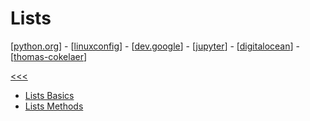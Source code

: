 
Lists
======

[[python.org](https://docs.python.org/3/tutorial/introduction.html#lists)] -
[[linuxconfig](https://linuxconfig.org/python-list-methods)] -
[[dev.google](https://developers.google.com/edu/python/lists)] -
[[jupyter](https://nbviewer.jupyter.org/github/jmportilla/Complete-Python-Bootcamp/blob/master/Lists.ipynb)] -
[[digitalocean](https://www.digitalocean.com/community/tutorials/understanding-lists-in-python-3)] -
[[thomas-cokelaer](http://thomas-cokelaer.info/tutorials/python/lists.html)]

[<<<](https://github.com/ttltrk/PRG/blob/master/PY/DOC/OPYM/OPYM.MD)

* [Lists Basics](https://github.com/ttltrk/PRG/blob/master/PY/DOC/OPYM/01_OBJ_DS/LISTS/LISTS_BASICS.MD)
* [Lists Methods](https://github.com/ttltrk/PRG/blob/master/PY/DOC/OPYM/01_OBJ_DS/LISTS/LISTS_METHODS.MD)


